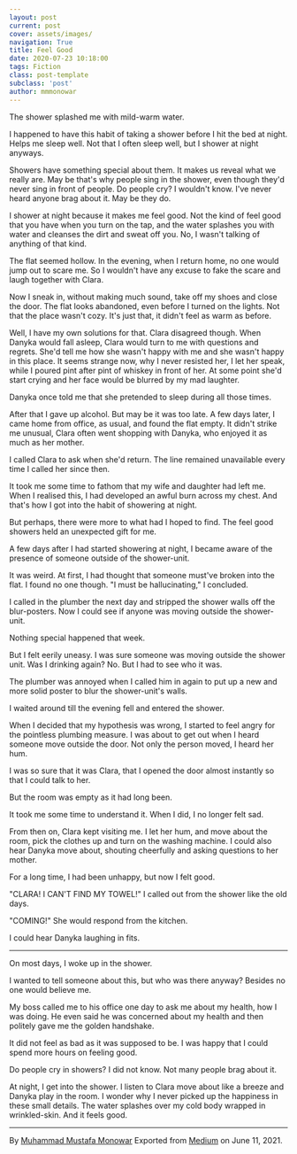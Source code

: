 ```yaml
---
layout: post
current: post
cover: assets/images/
navigation: True
title: Feel Good
date: 2020-07-23 10:18:00
tags: Fiction
class: post-template
subclass: 'post'
author: mmmonowar
---
```


The shower splashed me with mild-warm water.

I happened to have this habit of taking a shower before I hit the bed at
night. Helps me sleep well. Not that I often sleep well, but I shower at
night anyways.

Showers have something special about them. It makes us reveal what we
really are. May be that's why people sing in the shower, even though
they'd never sing in front of people. Do people cry? I wouldn't know.
I've never heard anyone brag about it. May be they do.

I shower at night because it makes me feel good. Not the kind of feel
good that you have when you turn on the tap, and the water splashes you
with water and cleanses the dirt and sweat off you. No, I wasn't talking
of anything of that kind.

The flat seemed hollow. In the evening, when I return home, no one would
jump out to scare me. So I wouldn't have any excuse to fake the scare
and laugh together with Clara.

Now I sneak in, without making much sound, take off my shoes and close
the door. The flat looks abandoned, even before I turned on the lights.
Not that the place wasn't cozy. It's just that, it didn't feel as warm
as before.

Well, I have my own solutions for that. Clara disagreed though. When
Danyka would fall asleep, Clara would turn to me with questions and
regrets. She'd tell me how she wasn't happy with me and she wasn't happy
in this place. It seems strange now, why I never resisted her, I let her
speak, while I poured pint after pint of whiskey in front of her. At
some point she'd start crying and her face would be blurred by my mad
laughter.

Danyka once told me that she pretended to sleep during all those times.

After that I gave up alcohol. But may be it was too late. A few days
later, I came home from office, as usual, and found the flat empty. It
didn't strike me unusual, Clara often went shopping with Danyka, who
enjoyed it as much as her mother.

I called Clara to ask when she'd return. The line remained unavailable
every time I called her since then.

It took me some time to fathom that my wife and daughter had left me.
When I realised this, I had developed an awful burn across my chest. And
that's how I got into the habit of showering at night.

But perhaps, there were more to what had I hoped to find. The feel good
showers held an unexpected gift for me.

A few days after I had started showering at night, I became aware of the
presence of someone outside of the shower-unit.

It was weird. At first, I had thought that someone must've broken into
the flat. I found no one though. "I must be hallucinating," I concluded.

I called in the plumber the next day and stripped the shower walls off
the blur-posters. Now I could see if anyone was moving outside the
shower-unit.

Nothing special happened that week.

But I felt eerily uneasy. I was sure someone was moving outside the
shower unit. Was I drinking again? No. But I had to see who it was.

The plumber was annoyed when I called him in again to put up a new and
more solid poster to blur the shower-unit's walls.

I waited around till the evening fell and entered the shower.

When I decided that my hypothesis was wrong, I started to feel angry for
the pointless plumbing measure. I was about to get out when I heard
someone move outside the door. Not only the person moved, I heard her
hum.

I was so sure that it was Clara, that I opened the door almost instantly
so that I could talk to her.

But the room was empty as it had long been.

It took me some time to understand it. When I did, I no longer felt sad.

From then on, Clara kept visiting me. I let her hum, and move about the
room, pick the clothes up and turn on the washing machine. I could also
hear Danyka move about, shouting cheerfully and asking questions to her
mother.

For a long time, I had been unhappy, but now I felt good.

"CLARA! I CAN'T FIND MY TOWEL!" I called out from the shower like the
old days.

"COMING!" She would respond from the kitchen.

I could hear Danyka laughing in fits.

------------------------------------------------------------------------

On most days, I woke up in the shower.

I wanted to tell someone about this, but who was there anyway? Besides
no one would believe me.

My boss called me to his office one day to ask me about my health, how I
was doing. He even said he was concerned about my health and then
politely gave me the golden handshake.

It did not feel as bad as it was supposed to be. I was happy that I
could spend more hours on feeling good.

Do people cry in showers? I did not know. Not many people brag about it.

At night, I get into the shower. I listen to Clara move about like a
breeze and Danyka play in the room. I wonder why I never picked up the
happiness in these small details. The water splashes over my cold body
wrapped in wrinkled-skin. And it feels good.

---
By [Muhammad Mustafa Monowar](https://medium.com/@mmmonowar)
Exported from [Medium](https://medium.com) on June 11, 2021.